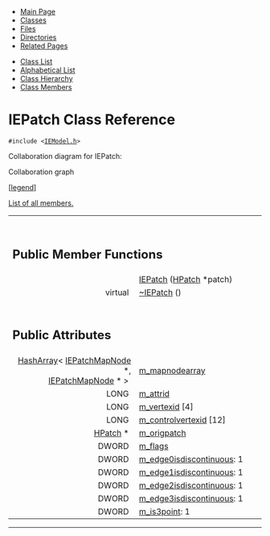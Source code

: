 <div class="tabs">

- [Main Page](index.md)
- <span id="current">[Classes](annotated.md)</span>
- [Files](files.md)
- [Directories](dirs.md)
- [Related Pages](pages.md)

</div>

<div class="tabs">

- [Class List](annotated.md)
- [Alphabetical List](classes.md)
- [Class Hierarchy](hierarchy.md)
- [Class Members](functions.md)

</div>

# IEPatch Class Reference

`#include <`<a href="IEModel_8h-source.md" class="el"><code>IEModel.h</code></a>`>`

Collaboration diagram for IEPatch:

<span class="image placeholder" original-image-src="classIEPatch__coll__graph.gif" original-image-title="" border="0" usemap="#IEPatch__coll__map">Collaboration graph</span>

\[[legend](graph_legend.md)\]

[List of all members.](classIEPatch-members.md)

<table data-border="0" data-cellpadding="0" data-cellspacing="0">
<colgroup>
<col style="width: 50%" />
<col style="width: 50%" />
</colgroup>
<tbody>
<tr>
<td></td>
<td></td>
</tr>
<tr>
<td colspan="2"><br />
&#10;<h2 id="public-member-functions">Public Member Functions</h2></td>
</tr>
<tr>
<td class="memItemLeft" style="text-align: right;" data-nowrap="" data-valign="top"> </td>
<td class="memItemRight" data-valign="bottom"><a href="classIEPatch.md#4d88c9081008df8c35fa46f5145ab8e8" class="el">IEPatch</a> (<a href="classHPatch.md" class="el">HPatch</a> *patch)</td>
</tr>
<tr>
<td class="memItemLeft" style="text-align: right;" data-nowrap="" data-valign="top">virtual </td>
<td class="memItemRight" data-valign="bottom"><a href="classIEPatch.md#0d5abcabd982f0a71220c79b7594451c" class="el">~IEPatch</a> ()</td>
</tr>
<tr>
<td colspan="2"><br />
&#10;<h2 id="public-attributes">Public Attributes</h2></td>
</tr>
<tr>
<td class="memItemLeft" style="text-align: right;" data-nowrap="" data-valign="top"><a href="classHashArray.md" class="el">HashArray</a>&lt; <a href="classIEPatchMapNode.md" class="el">IEPatchMapNode</a> *,<br />
<a href="classIEPatchMapNode.md" class="el">IEPatchMapNode</a> * &gt; </td>
<td class="memItemRight" data-valign="bottom"><a href="classIEPatch.md#facc693853ee22aa40695ff21efecbdd" class="el">m_mapnodearray</a></td>
</tr>
<tr>
<td class="memItemLeft" style="text-align: right;" data-nowrap="" data-valign="top">LONG </td>
<td class="memItemRight" data-valign="bottom"><a href="classIEPatch.md#ab848e4cb26a8aeced0d766bc9c2d811" class="el">m_attrid</a></td>
</tr>
<tr>
<td class="memItemLeft" style="text-align: right;" data-nowrap="" data-valign="top">LONG </td>
<td class="memItemRight" data-valign="bottom"><a href="classIEPatch.md#ec21a530074d93e6d3c5883b04543a87" class="el">m_vertexid</a> [4]</td>
</tr>
<tr>
<td class="memItemLeft" style="text-align: right;" data-nowrap="" data-valign="top">LONG </td>
<td class="memItemRight" data-valign="bottom"><a href="classIEPatch.md#caa67580abc54273067a63efe35d5662" class="el">m_controlvertexid</a> [12]</td>
</tr>
<tr>
<td class="memItemLeft" style="text-align: right;" data-nowrap="" data-valign="top"><a href="classHPatch.md" class="el">HPatch</a> * </td>
<td class="memItemRight" data-valign="bottom"><a href="classIEPatch.md#0af5376991509a658ac7143de365c068" class="el">m_origpatch</a></td>
</tr>
<tr>
<td class="memItemLeft" style="text-align: right;" data-nowrap="" data-valign="top">DWORD </td>
<td class="memItemRight" data-valign="bottom"><a href="classIEPatch.md#de812cb8066aad908294b43ef4b363df" class="el">m_flags</a></td>
</tr>
<tr>
<td class="memItemLeft" style="text-align: right;" data-nowrap="" data-valign="top">DWORD </td>
<td class="memItemRight" data-valign="bottom"><a href="classIEPatch.md#13f08ffc4e64ce3a7fae9ce92ba77708" class="el">m_edge0isdiscontinuous</a>: 1</td>
</tr>
<tr>
<td class="memItemLeft" style="text-align: right;" data-nowrap="" data-valign="top">DWORD </td>
<td class="memItemRight" data-valign="bottom"><a href="classIEPatch.md#78e231d9ae1055d2cb3e0072205089ed" class="el">m_edge1isdiscontinuous</a>: 1</td>
</tr>
<tr>
<td class="memItemLeft" style="text-align: right;" data-nowrap="" data-valign="top">DWORD </td>
<td class="memItemRight" data-valign="bottom"><a href="classIEPatch.md#14aeedd7c4408f6e1344418c11c5a786" class="el">m_edge2isdiscontinuous</a>: 1</td>
</tr>
<tr>
<td class="memItemLeft" style="text-align: right;" data-nowrap="" data-valign="top">DWORD </td>
<td class="memItemRight" data-valign="bottom"><a href="classIEPatch.md#092896def342ee54227aa87f7910a30d" class="el">m_edge3isdiscontinuous</a>: 1</td>
</tr>
<tr>
<td class="memItemLeft" style="text-align: right;" data-nowrap="" data-valign="top">DWORD </td>
<td class="memItemRight" data-valign="bottom"><a href="classIEPatch.md#e6e0a806907769d81fc8f53a4492d5bd" class="el">m_is3point</a>: 1</td>
</tr>
</tbody>
</table>

------------------------------------------------------------------------

<span id="_details"></span>


